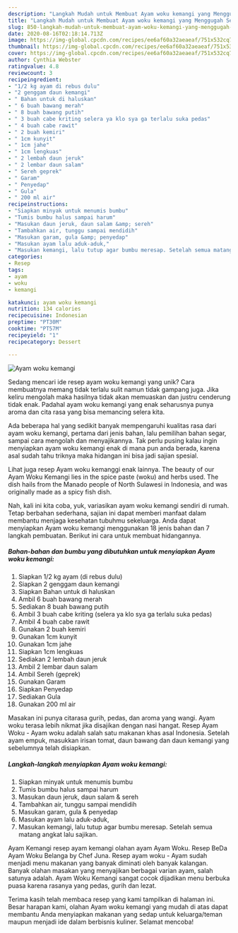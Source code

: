 ```yaml
---
description: "Langkah Mudah untuk Membuat Ayam woku kemangi yang Menggugah Selera"
title: "Langkah Mudah untuk Membuat Ayam woku kemangi yang Menggugah Selera"
slug: 850-langkah-mudah-untuk-membuat-ayam-woku-kemangi-yang-menggugah-selera
date: 2020-08-16T02:18:14.713Z
image: https://img-global.cpcdn.com/recipes/ee6af60a32aeaeaf/751x532cq70/ayam-woku-kemangi-foto-resep-utama.jpg
thumbnail: https://img-global.cpcdn.com/recipes/ee6af60a32aeaeaf/751x532cq70/ayam-woku-kemangi-foto-resep-utama.jpg
cover: https://img-global.cpcdn.com/recipes/ee6af60a32aeaeaf/751x532cq70/ayam-woku-kemangi-foto-resep-utama.jpg
author: Cynthia Webster
ratingvalue: 4.8
reviewcount: 3
recipeingredient:
- "1/2 kg ayam di rebus dulu"
- "2 genggam daun kemangi"
- " Bahan untuk di haluskan"
- " 6 buah bawang merah"
- " 8 buah bawang putih"
- " 3 buah cabe kriting selera ya klo sya ga terlalu suka pedas"
- " 4 buah cabe rawit"
- " 2 buah kemiri"
- " 1cm kunyit"
- " 1cm jahe"
- " 1cm lengkuas"
- " 2 lembah daun jeruk"
- " 2 lembar daun salam"
- " Sereh geprek"
- " Garam"
- " Penyedap"
- " Gula"
- " 200 ml air"
recipeinstructions:
- "Siapkan minyak untuk menumis bumbu"
- "Tumis bumbu halus sampai harum"
- "Masukan daun jeruk, daun salam &amp; sereh"
- "Tambahkan air, tunggu sampai mendidih"
- "Masukan garam, gula &amp; penyedap"
- "Masukan ayam lalu aduk-aduk,"
- "Masukan kemangi, lalu tutup agar bumbu meresap. Setelah semua matang angkat lalu sajikan."
categories:
- Resep
tags:
- ayam
- woku
- kemangi

katakunci: ayam woku kemangi 
nutrition: 134 calories
recipecuisine: Indonesian
preptime: "PT30M"
cooktime: "PT57M"
recipeyield: "1"
recipecategory: Dessert

---
```



![Ayam woku kemangi](https://img-global.cpcdn.com/recipes/ee6af60a32aeaeaf/751x532cq70/ayam-woku-kemangi-foto-resep-utama.jpg)

Sedang mencari ide resep ayam woku kemangi yang unik? Cara membuatnya memang tidak terlalu sulit namun tidak gampang juga. Jika keliru mengolah maka hasilnya tidak akan memuaskan dan justru cenderung tidak enak. Padahal ayam woku kemangi yang enak seharusnya punya aroma dan cita rasa yang bisa memancing selera kita.

Ada beberapa hal yang sedikit banyak mempengaruhi kualitas rasa dari ayam woku kemangi, pertama dari jenis bahan, lalu pemilihan bahan segar, sampai cara mengolah dan menyajikannya. Tak perlu pusing kalau ingin menyiapkan ayam woku kemangi enak di mana pun anda berada, karena asal sudah tahu triknya maka hidangan ini bisa jadi sajian spesial.

Lihat juga resep Ayam woku kemanggi enak lainnya. The beauty of our Ayam Woku Kemangi lies in the spice paste (woku) and herbs used. The dish hails from the Manado people of North Sulawesi in Indonesia, and was originally made as a spicy fish dish.


Nah, kali ini kita coba, yuk, variasikan ayam woku kemangi sendiri di rumah. Tetap berbahan sederhana, sajian ini dapat memberi manfaat dalam membantu menjaga kesehatan tubuhmu sekeluarga. Anda dapat menyiapkan Ayam woku kemangi menggunakan 18 jenis bahan dan 7 langkah pembuatan. Berikut ini cara untuk membuat hidangannya.

<!--inarticleads1-->

##### Bahan-bahan dan bumbu yang dibutuhkan untuk menyiapkan Ayam woku kemangi:

1. Siapkan 1/2 kg ayam (di rebus dulu)
1. Siapkan 2 genggam daun kemangi
1. Siapkan  Bahan untuk di haluskan
1. Ambil  6 buah bawang merah
1. Sediakan  8 buah bawang putih
1. Ambil  3 buah cabe kriting (selera ya klo sya ga terlalu suka pedas)
1. Ambil  4 buah cabe rawit
1. Gunakan  2 buah kemiri
1. Gunakan  1cm kunyit
1. Gunakan  1cm jahe
1. Siapkan  1cm lengkuas
1. Sediakan  2 lembah daun jeruk
1. Ambil  2 lembar daun salam
1. Ambil  Sereh (geprek)
1. Gunakan  Garam
1. Siapkan  Penyedap
1. Sediakan  Gula
1. Gunakan  200 ml air


Masakan ini punya citarasa gurih, pedas, dan aroma yang wangi. Ayam woku terasa lebih nikmat jika disajikan dengan nasi hangat. Resep Ayam Woku - Ayam woku adalah salah satu makanan khas asal Indonesia. Setelah ayam empuk, masukkan irisan tomat, daun bawang dan daun kemangi yang sebelumnya telah disiapkan. 

<!--inarticleads2-->

##### Langkah-langkah menyiapkan Ayam woku kemangi:

1. Siapkan minyak untuk menumis bumbu
1. Tumis bumbu halus sampai harum
1. Masukan daun jeruk, daun salam &amp; sereh
1. Tambahkan air, tunggu sampai mendidih
1. Masukan garam, gula &amp; penyedap
1. Masukan ayam lalu aduk-aduk,
1. Masukan kemangi, lalu tutup agar bumbu meresap. Setelah semua matang angkat lalu sajikan.


Ayam Kemangi resep ayam kemangi olahan ayam Ayam Woku. Resep BeDa Ayam Woku Belanga by Chef Juna. Resep ayam woku - Ayam sudah menjadi menu makanan yang banyak diminati oleh banyak kalangan. Banyak olahan masakan yang menyajikan berbagai varian ayam, salah satunya adalah. Ayam Woku Kemangi sangat cocok dijadikan menu berbuka puasa karena rasanya yang pedas, gurih dan lezat. 

Terima kasih telah membaca resep yang kami tampilkan di halaman ini. Besar harapan kami, olahan Ayam woku kemangi yang mudah di atas dapat membantu Anda menyiapkan makanan yang sedap untuk keluarga/teman maupun menjadi ide dalam berbisnis kuliner. Selamat mencoba!

